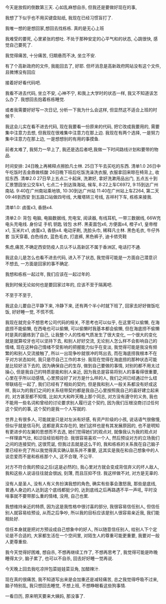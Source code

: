 今天是放假的倒数第三天.
心如乱麻想自杀, 但我还是要做好现在的事, 

我想了下似乎也不用买键盘贴纸, 我现在已经习惯盲打了.

我唯一想的是想回家,想回去找栋栋. 真的是无心上班

我难受的要死, 心里紧张的想吐. 不处于那种安定的心平气和的状态, 心跳很快, 感觉自己要死了.

我觉得痛苦, 十分痛苦, 归期悬而不决, 坐立不安. 

有了个高新政府的文件, 我能回去了, 好耶.
但坏消息是高新政府网站没有这个文件, 且微博没有回应


接着好好看代码吧.

我看不进去代码, 坐立不安, 心神不宁, 和我上大学时的状态一样, 我又不知道该怎么办了. 我想回去抱着栋栋睡觉.

或者我需要好好写一次日记, 分析一下我为什么会这样, 但显然这不适合上班的时候干.

我这会儿实在看不进去代码, 现在我要看一份原来的代码, 把它改成我要用的, 需要集中注意力去想, 但我现在很难集中注意力在那上边. 我现在有两个选择, 一是努力集中注意力在那上边, 一是想想别的有用的事摸鱼.

前者太难了, 我努力一早上了, 我还是选后者吧,我做一下时间路线计划和要带的物品.


时间安排:
24日晚上再稀释点擦脸凡士林.
25日下午去买吃的东西. 清单1.0
26日中午吃饭时去金鼎做核酸
26日晚下班后吃饭洗澡洗衣服, 衣服拿回来晾在椅背上, 收拾东西. 清单2.0
27日早上五点二十起床, 洗漱好, 拿好洗漱用品出门, 五点五十到汇景慧园坐公交车k1,
    七点二十到达珠海站, 候车, 8:22上车C6972, 9:15到达广州南站.
    9:40在广州南站乘地铁, 10:30到达广州站
    11:40在广州站上车Z264, 第二天09:46到西安
    到五路口站做四号线, 大雁塔转三号线, 吉祥村下车, 栋栋来接我.

清单1.0:
    卤蛋x3, 香肠x4.

清单2.0:
    背包
    电脑, 电脑数据线, 充电宝, 阅读器, 有线耳机, 一带三数据线, 66W充电头充电线.
    身份证 手机 钥匙 钱包 水杯.
    黑麦面包x6, 方便面x4, 橙子x1, 皇帝柑x1, 玉米片x1, 卤蛋x3, 香肠x4.
    电动牙刷, 洗脸头巾, 稀释凡士林.
    黑色毛衣, 牛仔外套
    当天穿着, 白色线衣, 蓝色毛衣, 打底裤, 黑色裤子, 迪卡侬壳鞋


焦虑,痛苦,不确定西安防疫人员认不认高新区不属于香洲区, 电话打不通.

我这会儿是怎么也看不进去代码, 进入不了状态, 我觉得可能是一方面自己潜意识不想去, 一方面是回家的事不确定.

我想和栋栋一起过年, 我们应该在一起过年的.

我到时候无论如何也是要回家过年的, 应该不至于隔离吧.

不至于不至于, 

我这会儿要自己平静下来, 冷静下来, 还有两个半小时就下班了, 回家去好好做饭吃饭, 好好睡一觉, 不慌不慌.


我现在就完全不想思考公司代码的相关, 不思考也可以似乎, 在这里可以偷懒, 在海底捞不能偷懒, 在西电也可以偷懒, 可以偷懒时我基本都会偷懒, 但在海底捞不偷懒时是真的磨练到了自己, 让我整个人的性格气质发生了很大变化, 一个很大的变化就是就算咬牙也可以坚持下去, 和别人好好交流, 无论别人怎么样不会影响自己的情绪, 现在这种自己情绪不受影响的把握能力似乎在变淡, 我觉得可能是我没有频繁的和别人交流接触了, 所以一出现争吵就很冲的骂出去, 而在海底捞我根本不在乎对方状态如何, 我只是尽自己工作的本分.
我现在觉得在海底捞的那种状态可能是比较好活下去的, 因为确保自己的生存, 做到自己要做的事情, 对别的都不用太过操心, 但是我自己的特质是能和别人亲近, 因为我总是容易将别人的事看得很重要, 心里在乎所以动感情, 心里预设好了对方是什么样的人, 我们之间已经通过什么纽带联结在一起了, 我们已经有了相处的契约, 但是我和别人一般关系都没有好成这样, 我以为的我们之间的关系纽带契约都是我自己心里按照我自己的喜好建立起来的, 对方甚至都不知情, 比如大大和昨天晚上那个同志, 对方没有遵守的义务, 我也不能用一些名词和曾经的讨论要求别人履行这个契约, 因为我们压根没商讨过任何这个契约的事, 这个契约是我一个人写就的.

世界上有很多人, 可能就是只是对左派有好感, 有资产阶级的小孩, 说话语气很傲慢, 但似乎就是信马列, 这都是真实存在的, 她们这样也是有其发展原因的, 也不是明知有更进步的左翼的思想而不去选, 她们觉得她们的观点对, 就像我认为我的观点对一样理直气壮, 和过往经验相符合. 我很容易喜欢一个人, 然后预设对方的立场我们之间的连接契约, 这很荒诞, 但我过去就是这么干的, 我和栋栋的关系我在自己脑子里已经补完了所以我觉得真实确认联系并不重要, 这其实是我在和自己想象中的人谈恋爱而不是和栋栋那个人, 这不合理, 不公平.

对方不符合我的预设之后(这是必然的), 我心里对方就会变成背信弃义的坏人敌人, 我和这些人说话往往就会很凶, 刻薄, 而且压抑不住. 我这样做不对, 对方是无辜的.

没有人是圣人, 没有人有义务扮演我想的角色, 确实有些事会激怒我, 那些是底线, 普通人身边的人达到这个底线都挺少的, 达到底线之后再路遇不平一声吼, 平时没啥事就不要带那么重的情绪, 没用, 自己也累.

我想维持亲近的特质, 因为这是我性格中很讨喜的部分, 我很容易信任别人, 但信任别人就容易给预设, 从而之后争吵, 所以我的目标应该是别人很容易亲近我, 我们能相处好. 

信任本身就是把对方预设成自己想象中的好人, 所以随意信任别人, 给别人下个定论是不合适的, 大家都生活在一个空间里, 对陌生人的尊重可能更重要, 我要对一般人更尊重些.

我今天觉得好困难, 想自杀, 不想再继续工作了, 不想再思考了, 我觉得可能是昨晚睡得太少, 脑子累了, 也可以不自杀, 回去好好睡一觉再说.

今天晚上回去我吃凉拌包菜娃娃菜豆角, 加醋辣汁.

现在真的很痛苦, 我不知道写出来是会加重还是减轻痛苦, 总之我觉得呼吸不过来, 脑子特别乱, 我只想回去睡觉, 不想上班, 不想睁眼看这些狗事情.

一看日历, 原来明天要来大姨妈, 那没事了.





